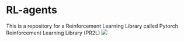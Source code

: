 # RL-agents
This is a repository for a Reinforcement Learning Library called Pytorch Reinforcement Learning Library (PR2L)
![](https://github.com/Ianpro1/RL-agents/blob/master/BattleZone.gif)

